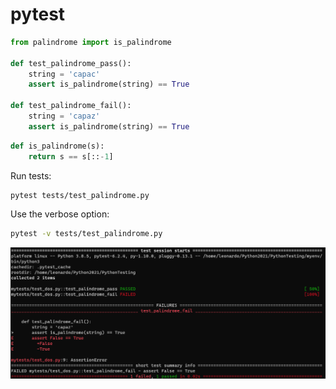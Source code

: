 # pytest

```python
from palindrome import is_palindrome

def test_palindrome_pass():
    string = 'capac'
    assert is_palindrome(string) == True

def test_palindrome_fail():
    string = 'capaz'
    assert is_palindrome(string) == True
```

```python
def is_palindrome(s):
    return s == s[::-1]
```
Run tests:
```bash
pytest tests/test_palindrome.py
```

Use the verbose option:
```bash
pytest -v tests/test_palindrome.py
```
![Pytest output](assets/pytest-ouput.png)
```
```

```
```

```
```